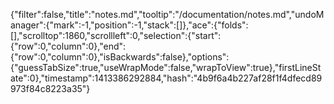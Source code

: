 {"filter":false,"title":"notes.md","tooltip":"/documentation/notes.md","undoManager":{"mark":-1,"position":-1,"stack":[]},"ace":{"folds":[],"scrolltop":1860,"scrollleft":0,"selection":{"start":{"row":0,"column":0},"end":{"row":0,"column":0},"isBackwards":false},"options":{"guessTabSize":true,"useWrapMode":false,"wrapToView":true},"firstLineState":0},"timestamp":1413386292884,"hash":"4b9f6a4b227af28f1f4dfecd89973f84c8223a35"}